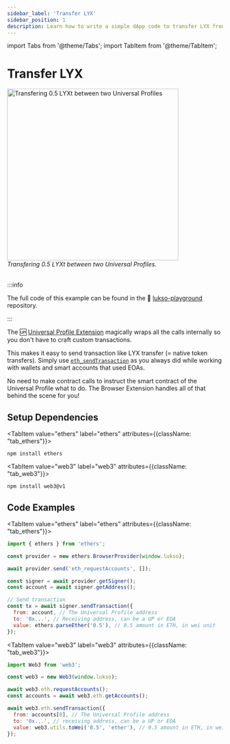 ```yaml
---
sidebar_label: 'Transfer LYX'
sidebar_position: 1
description: Learn how to write a simple dApp code to transfer LYX from your Universal Profile Browser Extension programmatically.
---
```


import Tabs from '@theme/Tabs';
import TabItem from '@theme/TabItem';

# Transfer LYX

<div style={{textAlign: 'center', color: 'grey'}}>
  <img
    src={require('../img/transfer-lyx.png').default}
    alt="Transfering 0.5 LYXt between two Universal Profiles"
    width="400"
  />
<br/>
<i>Transfering 0.5 LYXt between two Universal Profiles.</i>
<br /><br />
</div>

:::info

The full code of this example can be found in the 👾 [lukso-playground](https://github.com/lukso-network/lukso-playground/tree/main/transfer-lyx) repository.

:::

The 🆙 [Universal Profile Extension](https://chrome.google.com/webstore/detail/universal-profiles/abpickdkkbnbcoepogfhkhennhfhehfn) magically wraps all the calls internally so you don't have to craft custom transactions.

This makes it easy to send transaction like LYX transfer (= native token transfers). Simply use [`eth_sendTransaction`](https://ethereum.org/en/developers/docs/apis/json-rpc/#eth_sendtransaction) as you always did while working with wallets and smart accounts that used EOAs.

No need to make contract calls to instruct the smart contract of the Universal Profile what to do. The Browser Extension handles all of that behind the scene for you!

## Setup Dependencies

<Tabs groupId="web3-lib">
  
  <TabItem value="ethers" label="ethers"  attributes={{className: "tab_ethers"}}>

```shell
npm install ethers
```

  </TabItem>
  
  <TabItem value="web3" label="web3"  attributes={{className: "tab_web3"}}>

```shell
npm install web3@v1
```

  </TabItem>

</Tabs>

## Code Examples

<Tabs groupId="web3-lib">

<TabItem value="ethers" label="ethers" attributes={{className: "tab_ethers"}}>

```js
import { ethers } from 'ethers';

const provider = new ethers.BrowserProvider(window.lukso);

await provider.send('eth_requestAccounts', []);

const signer = await provider.getSigner();
const account = await signer.getAddress();

// Send transaction
const tx = await signer.sendTransaction({
  from: account, // The Universal Profile address
  to: '0x...', // Receiving address, can be a UP or EOA
  value: ethers.parseEther('0.5'), // 0.5 amount in ETH, in wei unit
});
```

  </TabItem>
  
  <TabItem value="web3" label="web3"  attributes={{className: "tab_web3"}}>

```js
import Web3 from 'web3';

const web3 = new Web3(window.lukso);

await web3.eth.requestAccounts();
const accounts = await web3.eth.getAccounts();

await web3.eth.sendTransaction({
  from: accounts[0], // The Universal Profile address
  to: '0x...', // receiving address, can be a UP or EOA
  value: web3.utils.toWei('0.5', 'ether'), // 0.5 amount in ETH, in wei unit
});
```

  </TabItem>

</Tabs>
